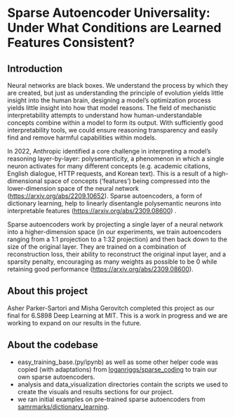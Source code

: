# Sparse Autoencoder Universality: Under What Conditions are Learned Features Consistent?

## Introduction

Neural networks are black boxes. We understand the process by which they are created, but just as understanding the principle of evolution yields little insight into the human brain, designing a model’s optimization process yields little insight into how that model reasons. The field of mechanistic interpretability attempts to understand how human-understandable concepts combine within a model to form its output. With sufficiently good interpretability tools, we could ensure reasoning transparency and easily find and remove harmful capabilities within models. 

In 2022, Anthropic identified a core challenge in interpreting a model’s reasoning layer-by-layer: polysemanticity, a phenomenon in which a single neuron activates for many different concepts (e.g. academic citations, English dialogue, HTTP requests, and Korean text). This is a result of a high-dimensional space of concepts (‘features’) being compressed into the lower-dimension space of the neural network (https://arxiv.org/abs/2209.10652). Sparse autoencoders, a form of dictionary learning, help to linearly disentangle polysemantic neurons into interpretable features (https://arxiv.org/abs/2309.08600) .  

Sparse autoencoders work by projecting a single layer of a neural network into a higher-dimension space (in our experiments, we train autoencoders ranging from a 1:1 projection to a 1:32 projection) and then back down to the size of the original layer. They are trained on a combination of reconstruction loss, their ability to reconstruct the original input layer, and a sparsity penalty, encouraging as many weights as possible to be 0 while retaining good performance (https://arxiv.org/abs/2309.08600). 

## About this project

Asher Parker-Sartori and Misha Gerovitch completed this project as our final for 6.S898 Deep Learning at MIT. This is a work in progress and we are working to expand on our results in the future.

## About the codebase

- easy_training_base.(py/ipynb) as well as some other helper code was copied (with adaptations) from [loganriggs/sparse_coding](https://github.com/loganriggs/sparse_coding) to train our own sparse autoencoders.
- analysis and data_visualization directories contain the scripts we used to create the visuals and results sections for our project.
- we ran initial examples on pre-trained sparse autoencoders from [samrmarks/dictionary_learning](https://github.com/saprmarks/dictionary_learning).
